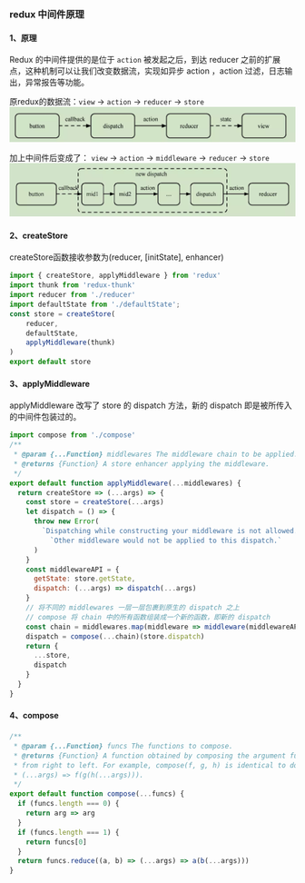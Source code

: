 ### redux 中间件原理

#### 1、原理

Redux 的中间件提供的是位于 `action` 被发起之后，到达 reducer 之前的扩展点，这种机制可以让我们改变数据流，实现如异步 action ，action 过滤，日志输出，异常报告等功能。

原redux的数据流：`view` -> `action` -> `reducer` -> `store`
!["redux工作流程"](../../images/react/redux.png 'redux工作流程')

加上中间件后变成了： `view` -> `action` -> `middleware` -> `reducer` -> `store`
!["redux 中间件流程"](../../images/react/middlware.png 'redux工作流程')

#### 2、createStore

createStore函数接收参数为(reducer, [initState], enhancer)

```js
import { createStore, applyMiddleware } from 'redux'
import thunk from 'redux-thunk'
import reducer from './reducer'
import defaultState from './defaultState';
const store = createStore(
    reducer,
    defaultState,
    applyMiddleware(thunk)
)
export default store
```

#### 3、applyMiddleware

applyMiddleware 改写了 store 的 dispatch 方法，新的 dispatch 即是被所传入的中间件包装过的。

```js
import compose from './compose'
/**
 * @param {...Function} middlewares The middleware chain to be applied.
 * @returns {Function} A store enhancer applying the middleware.
 */
export default function applyMiddleware(...middlewares) {
  return createStore => (...args) => {
    const store = createStore(...args)
    let dispatch = () => {
      throw new Error(
        `Dispatching while constructing your middleware is not allowed. ` +
          `Other middleware would not be applied to this dispatch.`
      )
    }
    const middlewareAPI = {
      getState: store.getState,
      dispatch: (...args) => dispatch(...args)
    }
    // 将不同的 middlewares 一层一层包裹到原生的 dispatch 之上
    // compose 将 chain 中的所有函数组装成一个新的函数，即新的 dispatch
    const chain = middlewares.map(middleware => middleware(middlewareAPI))
    dispatch = compose(...chain)(store.dispatch)
    return {
      ...store,
      dispatch
    }
  }
}
```

#### 4、compose

```js
/**
 * @param {...Function} funcs The functions to compose.
 * @returns {Function} A function obtained by composing the argument functions
 * from right to left. For example, compose(f, g, h) is identical to doing
 * (...args) => f(g(h(...args))).
 */
export default function compose(...funcs) {
  if (funcs.length === 0) {
    return arg => arg
  }
  if (funcs.length === 1) {
    return funcs[0]
  }
  return funcs.reduce((a, b) => (...args) => a(b(...args)))
}
```